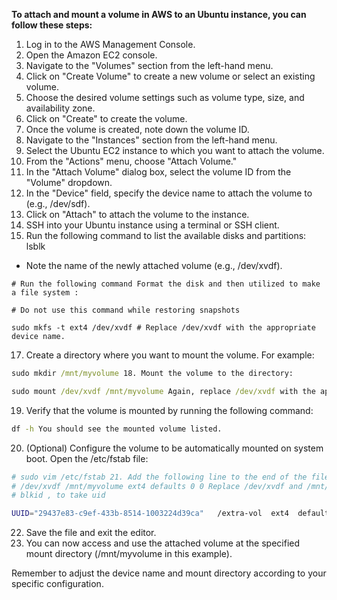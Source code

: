 **To attach and mount a volume in AWS to an Ubuntu instance, you can follow these steps:**

 1. Log in to the AWS Management Console.
2. Open the Amazon EC2 console.
3. Navigate to the "Volumes" section from the left-hand menu.
4. Click on "Create Volume" to create a new volume or select an existing volume.
5. Choose the desired volume settings such as volume type, size, and availability zone.
6. Click on "Create" to create the volume.
7. Once the volume is created, note down the volume ID.
8. Navigate to the "Instances" section from the left-hand menu.
9. Select the Ubuntu EC2 instance to which you want to attach the volume.
10. From the "Actions" menu, choose "Attach Volume."
11. In the "Attach Volume" dialog box, select the volume ID from the "Volume" dropdown.
12. In the "Device" field, specify the device name to attach the volume to (e.g., /dev/sdf).
13. Click on "Attach" to attach the volume to the instance.
14. SSH into your Ubuntu instance using a terminal or SSH client.
15. Run the following command to list the available disks and partitions:
    lsblk

* Note the name of the newly attached volume (e.g., /dev/xvdf).
```
# Run the following command Format the disk and then utilized to make a file system :

# Do not use this command while restoring snapshots

sudo mkfs -t ext4 /dev/xvdf # Replace /dev/xvdf with the appropriate device name.
```
17. Create a directory where you want to mount the volume. For example:

```cmd
sudo mkdir /mnt/myvolume 18. Mount the volume to the directory:
```
```cmd
sudo mount /dev/xvdf /mnt/myvolume Again, replace /dev/xvdf with the appropriate device name.
```
19. Verify that the volume is mounted by running the following command:
```cmd
df -h You should see the mounted volume listed.
```
20. (Optional) Configure the volume to be automatically mounted on system boot. Open the /etc/fstab file:
```bash
# sudo vim /etc/fstab 21. Add the following line to the end of the file:
# /dev/xvdf /mnt/myvolume ext4 defaults 0 0 Replace /dev/xvdf and /mnt/myvolume with the appropriate device name and mount directory, respectively.
# blkid , to take uid 

UUID="29437e83-c9ef-433b-8514-1003224d39ca"   /extra-vol  ext4  default  0 0
```
22. Save the file and exit the editor.
23. You can now access and use the attached volume at the specified mount directory (/mnt/myvolume in this example).

Remember to adjust the device name and mount directory according to your specific configuration.
